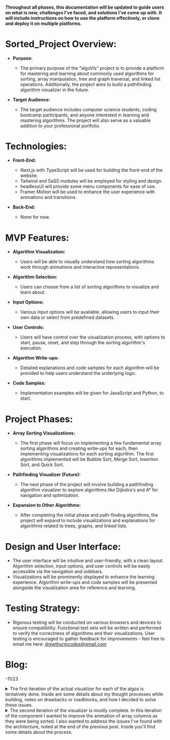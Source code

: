 #### Throughout all phases, this documentation will be updated to guide users on what is new, challenges I've faced, and solutions I've come up with. It will include instructions on how to use the platform effectively, or clone and deploy it on multiple platforms.

# Sorted_Project Overview:

- **Purpose:**

  - The primary purpose of the "algoVIs" project is to provide a platform for mastering and learning about commonly used algorithms for sorting, array manipulation, tree and graph traversal, and linked list operations. Additionally, the project aims to build a pathfinding algorithm visualizer in the future.

- **Target Audience:**
  - The target audience includes computer science students, coding bootcamp participants, and anyone interested in learning and mastering algorithms. The project will also serve as a valuable addition to your professional portfolio.

# Technologies:

- **Front-End:**

  - Next.js with TypeScript will be used for building the front-end of the website.
  - Tailwind and SaSS modules will be employed for styling and design.
  - headlessUI will provide some menu components for ease of use.
  - Framer Motion will be used to enhance the user experience with animations and transitions.

- **Back-End:**
  - None for now.

# MVP Features:

- **Algorithm Visualization:**

  - Users will be able to visually understand how sorting algorithms work through animations and interactive representations.

- **Algorithm Selection:**

  - Users can choose from a list of sorting algorithms to visualize and learn about.

- **Input Options:**

  - Various input options will be available, allowing users to input their own data or select from predefined datasets.

- **User Controls:**

  - Users will have control over the visualization process, with options to start, pause, reset, and step through the sorting algorithm's execution.

- **Algorithm Write-ups:**

  - Detailed explanations and code samples for each algorithm will be provided to help users understand the underlying logic.

- **Code Samples:**
  - Implementation examples will be given for JavaScript and Python, to start.

# Project Phases:

- **Array Sorting Visualizations:**

  - The first phase will focus on implementing a few fundamental array sorting algorithms and creating write-ups for each, then implementing visualizations for each sorting algorithm. The first algorithms implemented will be Bubble Sort, Merge Sort, Insertion Sort, and Quick Sort.

- **Pathfinding Visualizer (Future):**

  - The next phase of the project will involve building a pathfinding algorithm visualizer to explore algorithms like Dijkstra's and A\* for navigation and optimization.

- **Expansion to Other Algorithms:**
  - After completing the initial phase and path-finding algorithms, the project will expand to include visualizations and explanations for algorithms related to trees, graphs, and linked lists.

# Design and User Interface:

- The user interface will be intuitive and user-friendly, with a clean layout. Algorithm selection, input options, and user controls will be easily accessible via the navigation and sidebars.
- Visualizations will be prominently displayed to enhance the learning experience. Algorithm write-ups and code samples will be presented alongside the visualization area for reference and learning.

# Testing Strategy:

- Rigorous testing will be conducted on various browsers and devices to ensure compatibility. Functional test sets will be written and performed to verify the correctness of algorithms and their visualizations. User testing is encouraged to gather feedback for improvements - feel free to email me here:
  <drewthurmcodes@gmail.com>

# Blog:

-11/23

<details>

<summary> The first iteration of the actual visualizer for each of the algos is tentatively done. Inside are some details about my thought processes while building, notes on drawbacks or roadblocks, and how I decided to solve these issues. </summary>

- I started by creating functions to generate a list of random numbers, and employed useState to store the generated "sortingArray", and mapped over these values in the jsx to create a column for each.

  - <details>
        <summary> columns code:</summary>
      
      ```typescript
          function ArrayElementNode({ color, label }: { color: string; label: string }) {
            return (
              <div className={`flex h-full w-3 justify-center items-end text-xs ${color}`}>
                <div className="translate-y-6 -rotate-45 text-white">{label}</div>
              </div>
            );
          }

          <div className="flex gap-4 h-1/2 w-full justify-center items-end">
            {sortingArray.map((value: number, idx: number, arr: number[]) => {
              return (
                <div className="array-element-node" key={value} style={{ height: value }}>
                  <ArrayElementNode
                    key={idx}
                    label={arr.length < 30 ? ${value} : ""}
                    color={"bg-blue"}
                  />
                </div>
              );
            })}
          </div>

  - [x] While testing I noticed column labels tend to overlap and look ugly when the list is above 30-40 elements.

- With the ability to create a random array of numbers and render them on the screen, the next step would be to implement a version of bubble sort that keeps track of the steps it took to sort the array. For this step I modified traditional bubbleSort to create an auxiliary array called animationFrames. The plan is to push a copy of the sortingArray to animationFrames on each iteration of the inner loop. This would give me a snapshot of the sortingArray's state after every comparison. I could use these captured array states to illustrate the steps taken to sort the input array.

  - <details>
      <summary> bubbleSort code: </summary>

    ```typescript
      generateBubbleSortAnimations(arr: number[]): number[][] {
        const arrayCopy = [...arr];
        const bubbleSortAnimations = []
        let swapped = true;

        while (swapped) {
          swapped = false;
          for (let i = 0; i < arrayCopy.length - 1; i++) {
            if (arrayCopy[i] > arrayCopy[i + 1]) {
              bubbleSortAnimations.push([i, i+1])
              const temp = arrayCopy[i];
              arrayCopy[i] = arrayCopy[i + 1];
              arrayCopy[i + 1] = temp;
              swapped = true;
            }
          }
        } ;

        return bubbleSortAnimations;
      };
    ```

    </details>

  - [x] I realized that this was wasteful, as it would produce an unused animation frame when the numbers being compared are already in order. Also, since I'm only concerned with the positions being changed, I modified it to store the two positions being swapped only when I've made a change.

- The next order of business would be to create a function, handleFrame, which would handle a single animation frame by modifying the currently rendered array elements to reflect the new state of the array. I imagined 3 visual indicators to guide the user through the steps. First, I would change the colors of the elements to be swapped. Next I would swap the style properties and labels of the two elements, and finally I would return them to the default color. I used regular DOM manipulation to achieve all of this, like so:

  - <details>
        <summary> handleFrame code: </summary>

        ```typescript
        const handleFrame = (frameNumber: number, col1: any, col2: any) => {
          let c1h = col1.style.height;
          let c2h = col2.style.height;
          let el1 = col1.firstChild;
          let el2 = col2.firstChild;
          let text = el1.firstChild.innerText;

          if (frameNumber % 3 === 1) {
            el1.style.backgroundColor = "red";
            el2.style.backgroundColor = "purple";
          } else if (frameNumber % 3 === 2) {
            el1.style.backgroundColor = "purple";
            el2.style.backgroundColor = "red";
            el1.firstChild.innerText = el2.firstChild.innerText;
            el2.firstChild.innerText = text;
            col1.style.height = c2h;
            col2.style.height = c1h;
          } else {
            el1.style.backgroundColor = "blue";
            el2.style.backgroundColor = "blue";
          }

          };

          ```

      </details>

- With these steps completed I could begin to put everything together. My plan was to iterate over the animation frames, creating a set of nested timeouts. The higher order timeout would be responsible for grabbing the proper array columns and creating 3 staggered calls to the handleFrame function described above. To start and stop the animations I decided to employ useEffect's dependancy array in conjunction with a slice of local state called "sortingInProgress", which the "Sort" button would manipulate. It's not the most beautiful code, but this is what I came up with for the first iteration:

  - <details>
        <summary> useEffect code:</summary>
      
      ```typescript
        useEffect(() => {
          if (!sortingInProgress) return;
          const animationFrames = generateBubbleSortAnimations(sortingArray);
          for (let i = 0; i < animationFrames.length; i++) {
            setTimeout(() => {
              const arrayElements = document.querySelectorAll(
                ".array-element-node"
              );
              const [pos1, pos2] = animationFrames[i];
              const col1 = arrayElements[pos1];
              const col2 = arrayElements[pos2];
              for (let idx = 1; idx <= 3; idx++) {
                setTimeout(() => {
                  handleFrame(idx, col1, col2);
                }, idx * 15);
              }
            }, i * 45);
          }
        }, [sortingInProgress]);
        ```
    </details>

- Lastly, I made a few simple buttons. One to start the sorting visualization, and one to create / render a new list of values. So. The creation is complete. It works but, even aside from sloppy first-attempt code, there are drawbacks and things that I would like to refactor. Here's what I'd like to address in the next iteration:

  1. The visualization is kind of jarring. It gets the point across, but it's not pretty.
     - _a._ the columns don't move horizontally, they just swap sizes.
     - _b._ since there are no transitions the changes happen instantly.
     - _c._ faster animation speeds make this look like a blur of colors, then it's done - not the desired effect
  2. Once animations start, they cannot be stopped.
     - _b._ it is not possible to pause, rewind or reset back to the original list order.
     - _a._ if a new list is generated during animation, the column values update but the animations continue.

  </details>

<details>

<summary> The second iteration of the visualizer is mostly complete. In this iteration of the component I wanted to improve the animation of array columns as they were being sorted. I also wanted to address the issues I've found with the architecture, noted at the end of the previous post. Inside you'll find some details about the process. </summary>

## Problem 1 - The visualization is jarring. It gets the point across, but it's not pretty.

- The colors and sizes change in 3 sequential steps for each swap, but each step happens instantly... and there's no movement. This is because I'm using regular dom manipulation without any transitions to "animate" the swaps. It's one thing to instantly change two columns' sizes and colors, implying we've made a swap - but I want the columns to actually trade places in front of the user. I needed to rethink my methodology for making a swap. Here are the changes I decided to make:

  - <details>
    <summary> the plan:</summary>

    1. Create a function that will literally swap two elements, instead of updating the columns' styles using vanilla dom manipulation.
    2. Refactor the single column component to be motion.divs inside of a LayoutGroup.
    3. Add a key to each column so framer-motion can keep track of its position.
    4. Swap elements in arrayValues and update columns using the new values.
    5. Framer-motion will handle the columns' animation/movement inside the LayoutGroup.

       - This works because: - React's diffing algorithm recognizes that 'columns' still has all the same elements, just in different positions, so it does not call createElement. Then, because they're not rebuilt, framer-motion will recognize the elements in the LayoutGroup are no longer in the correct places. - Finally framer-motion will animate/translateX the columns to their proper new positions in the rendered layout, effectively illustrating the swap.
       </details>

  - <details>
    <summary> the code:</summary>

    ```javascript
    const SingleArrayColumn = ({ key, value, speed }: SingleColumnProps) => {
      return (
        <motion.div
          key={key}
          layout
          className={`text-center min-w-[30px]`}
          transition={{ duration: speed, type: "spring" }}
        >
          <motion.div layout className="text-emerald-400" style={{ y: -20 }}>
            {value}
          </motion.div>
          <motion.div
            layout
            className="bg-violet-600"
            style={{
              height: `${value}px`,
            }}
          />
        </motion.div>
      );
    };
    ```

    ```javascript
    const createColumns = (array: { id: number, value: number }[]) => {
      return array.map((col) => (
        <SingleArrayColumn
          key={col.id}
          value={col.value}
          speed={ANIMATION_SPEED}
        />
      ));
    };

    const swapColumns = (...pos: number[]) => {
      let [a, b] = pos;
      [arrayValues[a], arrayValues[b]] = [arrayValues[b], arrayValues[a]];
      setColumns(createColumns(arrayValues));
    };
    ```

    </details>

## Problem 2 - Once animations start, they cannot be stopped.

- This is because all of the timeouts are placed onto the message queue synchronously. So even after the array values are changed, or sortingInProgress is toggled to false, handleFrame continues to be called as the timeouts resolve. My first response was to store each timeout id as it was being created in a ref, then clear them using a loop if the "cancel" button was clicked, but I was unsuccessful.

- I decide to look at this from a different angle and try a recursive approach. Here's what I came up with.

  - <details>
    <summary> the plan:</summary>

    1. use useRef to store:

       - animationFramesRef: the array of animation steps taken
       - timeoutRef: the ID of the current pending setTimeout

    2. use useState to store:

       - arrayValues: the list values to be mapped and sorted
       - columns: html elements created by mapping over arrayValues
       - sortingInProgress: used to toggle sorting on or off

    3. create a useEffect that will:

       - call a recursive function, "animateFrames", if sortingInProgress is true
       - return a cleanup function calls clearTimeout on timeoutRef

    4. animateFrames will:

       - create a new timeout whose callback will:
         - remove one frame from the animationFramesRef
         - call a helper function, "swapColumns", passing the removed animation frame
       - update timeoutRef with the new ID

    5. swapColumns will:

       - use the animation frame to swap the elements of "arrayValues"
       - call setArrayValues with the newly mutated array triggering a rerender, and starting the process over
       </details>

  - <details> 
    <summary>the code:</summary>

    ```javascript
    useEffect(() => {
      if (!sortingInProgress) return;
      if (!animationFramesRef.current.length)
        animationFramesRef.current = sortingAlgos["bubbleSort"](arrayValues);
      animateFrames();
      return () => clearTimeout(timeoutRef.current);
    }, [arrayValues, columns, sortingInProgress]);

    const animateFrames = () => {
      timeoutRef.current = setTimeout(() => {
        if (animationFramesRef.current.length)
          swapColumns(...animationFramesRef.current.pop());
      }, ANIMATION_SPEED * 1000);
    };

    const swapColumns = (...pos: number[]) => {
      let [a, b] = pos;
      [arrayValues[a], arrayValues[b]] = [arrayValues[b], arrayValues[a]];
      setColumns(createColumns(arrayValues));
    };
    ```

    </details>

- Users can pause or continue sorting at will, they can reset the columns back to their original positions to watch the same list being sorted again, and if the user generates a new array during sorting then the animations stop automatically. Additionally I feel like this code is quite a bit cleaner so I'm happy with the results, for now.
- The next improvements I'd like to make here would be adding << and >> while sorting is paused. These buttons would "step" through the sorting operations 1 frame at a time.
